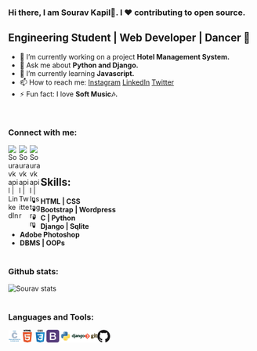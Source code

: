 ### Hi there, I am Sourav Kapil👋. I ❤ contributing to open source.

<!--
**Souravkapil/Souravkapil** is a ✨ _special_ ✨ repository because its `README.md` (this file) appears on your GitHub profile.

Here are some ideas to get you started:

- 🔭 I’m currently working on ...
- 🌱 I’m currently learning ...
- 👯 I’m looking to collaborate on ...
- 🤔 I’m looking for help with ...
- 💬 Ask me about ...
- 📫 How to reach me: ...
- 😄 Pronouns: ...
- ⚡ Fun fact: ...
-->


<h2> Engineering Student | Web Developer | Dancer 👯 </h2>

- 🔭 I’m currently working on a project <strong>Hotel Management System.</strong>
- 💬 Ask me about <strong>Python and Django.</strong>
- 🌱 I’m currently learning <strong> Javascript. </strong>
- 📫 How to reach me: <a href="https://www.instagram.com/sourav_kapil" target="_blank">Instagram</a>
                       <a href="https://www.linkedin.com/in/sourav-kapil-15-2000" target="_blank">LinkedIn</a>
                        <a href="https://twitter.com/kapil_sourav" target="_blank">Twitter</a>
- ⚡ Fun fact: I love <strong>Soft Music🎶.</strong>
<br>


### Connect with me:

<img align="left" alt="Souravkapil | LinkedIn" width="22px" src="https://www.linkedin.com/in/sourav-kapil-15-2000/cdn.jsdelivr.net/npm/simple-icons@v3/icons/linkedin.svg" />
<img align="left" alt="Souravkapil | Twitter" width="22px" src="https://cdn.jsdelivr.net/npm/simple-icons@v3/icons/twitter.svg" />
<img align="left" alt="Souravkapil | Instagram" width="22px" src="https://cdn.jsdelivr.net/npm/simple-icons@v3/icons/instagram.svg" />

<br>
<br>

<h2>Skills:</h2>

- <strong>HTML | CSS</strong><br>
- <strong>Bootstrap | Wordpress</strong><br>
- <strong>C | Python</strong><br>
- <strong>Django | Sqlite</strong><br>
- <strong>Adobe Photoshop</strong><br>
- <strong>DBMS | OOPs</strong><br>
  <br>

### Github stats:

![Sourav stats](https://github-readme-stats.vercel.app/api?username=Souravkapil&count_private=true&show_icons=true&theme=radical)
<br>
<br>

### Languages and Tools:

<img align="left" alt="C" width="26px" src="https://raw.githubusercontent.com/github/explore/80688e429a7d4ef2fca1e82350fe8e3517d3494d/topics/c/c.png" />
<img align="left" alt="HTML5" width="26px" src="https://raw.githubusercontent.com/github/explore/80688e429a7d4ef2fca1e82350fe8e3517d3494d/topics/html/html.png" />
<img align="left" alt="CSS3" width="26px" src="https://raw.githubusercontent.com/github/explore/80688e429a7d4ef2fca1e82350fe8e3517d3494d/topics/css/css.png" />
<img align="left" alt="Bootstrap" width="26px" src="https://raw.githubusercontent.com/github/explore/80688e429a7d4ef2fca1e82350fe8e3517d3494d/topics/bootstrap/bootstrap.png" />
<img align="left" alt="Python" width="26px" src="https://raw.githubusercontent.com/github/explore/80688e429a7d4ef2fca1e82350fe8e3517d3494d/topics/python/python.png" />
<img align="left" alt="Django" width="26px" src="https://raw.githubusercontent.com/github/explore/80688e429a7d4ef2fca1e82350fe8e3517d3494d/topics/django/django.png" />
<img align="left" alt="Git" width="26px" src="https://raw.githubusercontent.com/github/explore/80688e429a7d4ef2fca1e82350fe8e3517d3494d/topics/git/git.png" />
<img align="left" alt="GitHub" width="26px" src="https://raw.githubusercontent.com/github/explore/78df643247d429f6cc873026c0622819ad797942/topics/github/github.png" />

<br>
<br>


